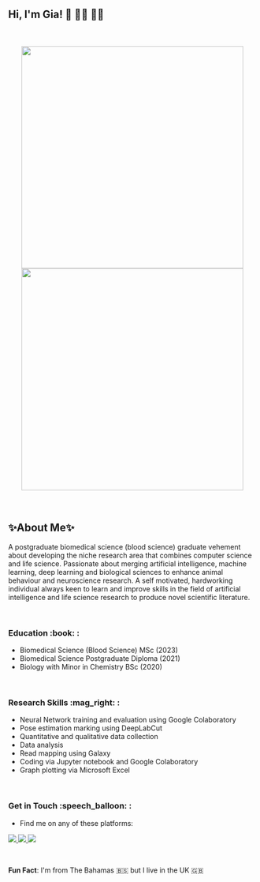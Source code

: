 ## Hi, I'm Gia! 👋 :woman_technologist: :woman_scientist: 

<!--
**G-Hepburn/G-Hepburn** is a ✨ _special_ ✨ repository because its `README.md` (this file) appears on your GitHub profile.

Here are some ideas to get you started:

- 🔭 I’m currently working on ...
- 🌱 I’m currently learning ...
- 👯 I’m looking to collaborate on ...
- 🤔 I’m looking for help with ...
- 💬 Ask me about ...
- 📫 How to reach me: ...
- 😄 Pronouns: ...
- ⚡ Fun fact: ...
-->

<br />
<br />



<div id="header" align="center">
  <img src="https://media.giphy.com/media/zdhgBtpANvh6G6ERNz/giphy.gif" width="450"/>
  <img src="https://compote.slate.com/images/30cde9b2-65c2-4a5c-9fe2-4d5ffe5b2c81.gif?width=2200" width="450"/>
</div>

<br />
<br />

<h2> ✨About Me✨  </h2>

A postgraduate biomedical science (blood science) graduate vehement about developing the niche research area that combines computer science and life science. Passionate about merging artificial intelligence, machine learning, deep learning and biological sciences to enhance animal behaviour and neuroscience research. A self motivated, hardworking individual always keen to learn and improve skills in the field of artificial intelligence and life science research to produce novel scientific literature.

<br />
<h3> Education :book:  : </h3>

- Biomedical Science (Blood Science) MSc (2023)
- Biomedical Science Postgraduate Diploma (2021)
- Biology with Minor in Chemistry BSc (2020)
<br />

<h3> Research Skills :mag_right: : </h3>

- Neural Network training and evaluation using Google Colaboratory
- Pose estimation marking using DeepLabCut
- Quantitative and qualitative data collection
- Data analysis
- Read mapping using Galaxy
- Coding via Jupyter notebook and Google Colaboratory
- Graph plotting via Microsoft Excel
<br />

<h3> Get in Touch :speech_balloon: : </h3>

- Find me on any of these platforms: 
<p>
<a href="https://www.instagram.com/giachiia/">
<img src="https://img.shields.io/badge/<giachiia>%20-%23E4405F.svg?&style=for-the-badge&logo=Instagram&logoColor=white"/>
</a>
<a href="https://www.linkedin.com/in/gia-hepburn-796361243/">
<img src="https://img.shields.io/badge/linkedin%20-%230077B5.svg?&style=for-the-badge&logo=linkedin&logoColor=white"/>
</a>
<a href="https://github.com/G-Hepburn">
<img src="https://img.shields.io/badge/github%20-%23121011.svg?&style=for-the-badge&logo=github&logoColor=white"/>
</a>
</p>
<br />

**Fun Fact**: I'm from The Bahamas 🇧🇸 but I live in the UK 🇬🇧

